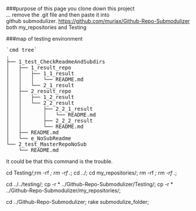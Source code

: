 ###purpose of this page
you clone down this project<br>... remove the .git file and then paste it into <br>github submodulizer. https://github.com/murjax/Github-Repo-Submodulizer<br>both my_repositories and Testing

###map of testing environment
<pre>
`cmd tree`
.
├── 1_test_CheckReadmeAndSubdirs
│   ├── 1_result_repo
│   │   ├── 1_1_result
│   │   │   └── README.md
│   │   └── 2_1_result
│   ├── 2_result_repo
│   │   ├── 1_2_result
│   │   └── 2_2_result
│   │       ├── 2_2_1_result
│   │       │   └── README.md
│   │       ├── 2_2_2_result
│   │       └── README.md
│   ├── README.md
│   └── e_NoSubReadme
└── 2_test_MasterRepoNoSub
    └── README.md
</pre>


It could be that this command is the trouble.

cd Testing/;rm -rf *; rm -rf .*; cd ../; cd my_repositories/; rm -rf *; rm -rf .*;

cd ../../testing/; cp -r * ../Github-Repo-Submodulizer/Testing/; cp -r * ../Github-Repo-Submodulizer/my_repositories/;

cd ../Github-Repo-Submodulizer; rake submodulize_folder;
